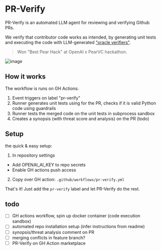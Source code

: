 # PR-Verify

PR-Verify is an automated LLM agent for reviewing and verifying Github PRs.

We verify that contributor code works as intended, by generating unit tests and executing the code with LLM-generated ["oracle verifiers"](https://arxiv.org/html/2305.14591v3).

> Won "Best Pear Hack" at OpenAI x PearVC hackathon.

![image](https://github.com/ellenjxu/pr-verify/assets/56745453/b5ce1c1d-7d4d-4f7f-97c4-ddaab817b86f)


## How it works

The workflow is runs on GH Actions:

1. Event triggers on label "pr-verify"
2. Runner generates unit tests using for the PR, checks if it is valid Python code using guardrails
3. Runner tests the merged code on the unit tests in subprocess sandbox
4. Creates a synopsis (with threat score and analysis) on the PR (todo)

## Setup

the quick & easy setup:

1. In repository settings

- Add OPENAI_AI_KEY to repo secrets
- Enable GH actions push access

2. Copy over GH action: `.github/workflows/pr-verify.yml`

That's it! Just add the `pr-verify` label and let PR-Verify do the rest.

## todo

- [ ] GH actions workflow, spin up docker container (code execution sandbox)
- [ ] automated repo installation setup (infer instructions from readme)
- [ ] synopsis/threat analysis comment on PR
- [ ] merging conflicts in feature branch?
- [ ] PR-Verify on GH Action marketplace
